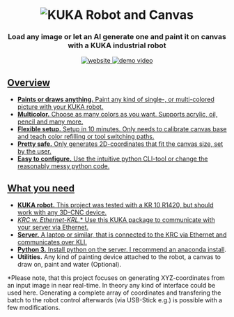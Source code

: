 <h1 align="center">
	<img
		alt="KUKA Robot and Canvas"
		src="https://titusebbecke.com/images/pba-img04.jpg">
</h1>

<h3 align="center">
	Load any image or let an AI generate one and paint it on canvas with a KUKA industrial robot
</h3>

<p align="center">
	<a href="https://titusebbecke.com/"><img
		alt="website"
		src="https://img.shields.io/badge/website-pending-blue"</a>
	<a href="https://vimeo.com/354081387"><img
		alt="demo video"
		src="https://img.shields.io/badge/demo-pending-blue?logo=Vimeo"</a>
</p>

## Overview

- **Paints or draws anything.** Paint any kind of single-, or multi-colored picture with your KUKA robot.
- **Multicolor.** Choose as many colors as you want. Supports acrylic, oil, pencil and many more.
- **Flexible setup.** Setup in 10 minutes. Only needs to calibrate canvas base and teach color refilling or tool switching paths.
- **Pretty safe.** Only generates 2D-coordinates that fit the canvas size, set by the user.
- **Easy to configure.** Use the intuitive python CLI-tool or change the reasonably messy python code.

## What you need

- **KUKA robot.** This project was tested with a KR 10 R1420, but should work with any 3D-CNC device.
- **KRC w. Ethernet-KRL*.** Use this KUKA package to communicate with your server via Ethernet.
- **Server.** A laptop or similar, that is connected to the KRC via Ethernet and communicates over KLI.
- **Python 3.** Install python on the server. I recommend an <a href="https://www.anaconda.com/distribution/">anaconda install</a>.
- **Utilities.** Any kind of painting device attached to the robot, a canvas to draw on, paint and water (Optional).

*Please note, that this project focuses on generating XYZ-coordinates from an input image in near real-time. In theory any kind of interface could be used here. Generating a complete array of coordinates and transfering the batch to the robot control afterwards (via USB-Stick e.g.) is possible with a few modifications.
